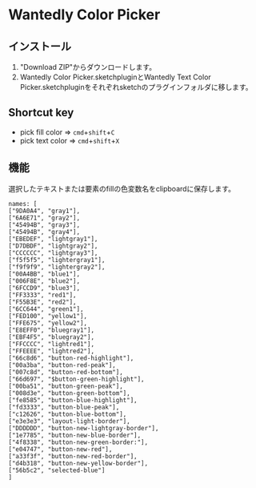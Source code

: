 # Wantedly Color Picker

## インストール
1. "Download ZIP"からダウンロードします。
2. Wantedly Color Picker.sketchpluginとWantedly Text Color Picker.sketchpluginをそれぞれsketchのプラグインフォルダに移します。

## Shortcut key
- pick fill color => `cmd`+`shift`+`C`
- pick text color => `cmd`+`shift`+`X`

## 機能
選択したテキストまたは要素のfillの色変数名をclipboardに保存します。

```
names: [
["9DA0A4", "gray1"],
["6A6E71", "gray2"],
["45494B", "gray3"],
["45494B", "gray4"],
["EBEDEF", "lightgray1"],
["D7DBDF", "lightgray2"],
["CCCCCC", "lightgray3"],
["f5f5f5", "lightergray1"],
["f9f9f9", "lightergray2"],
["00A4BB", "blue1"],
["006F8E", "blue2"],
["6FCCD9", "blue3"],
["FF3333", "red1"],
["F55B3E", "red2"],
["6CC644", "green1"],
["FED100", "yellow1"],
["FFE675", "yellow2"],
["E8EFF0", "bluegray1"],
["EBF4F5", "bluegray2"],
["FFCCCC", "lightred1"],
["FFEEEE", "lightred2"],
["66c8d6", "button-red-highlight"],
["00a3ba", "button-red-peak"],
["007c8d", "button-red-bottom"],
["66d697", "$button-green-highlight"],
["00ba51", "button-green-peak"],
["008d3e", "button-green-bottom"],
["fe8585", "button-blue-highlight"],
["fd3333", "button-blue-peak"],
["c12626", "button-blue-bottom"],
["e3e3e3", "layout-light-border"],
["DDDDDD", "button-new-lightgray-border"],
["1e7785", "button-new-blue-border"],
["4f8338", "button-new-green-border:"],
["e04747", "button-new-red"],
["a33f3f", "button-new-red-border"],
["d4b318", "button-new-yellow-border"],
["56b5c2", "selected-blue"]
]
```
